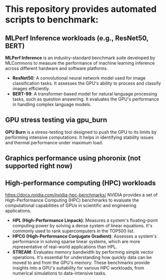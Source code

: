 # This repository provides automated scripts to benchmark:
## MLPerf Inference workloads (e.g., ResNet50, BERT)
**MLPerf Inference** is an industry-standard benchmark suite developed by MLCommons to measure the performance of machine learning inference across different hardware and software platforms.
* **ResNet50**: A convolutional neural network model used for image classification tasks. It assesses the GPU's ability to process and classify images efficiently.
* **BERT-99**: A transformer-based model for natural language processing tasks, such as question answering. It evaluates the GPU's performance in handling complex language models.
## GPU stress testing via gpu_burn
**GPU Burn** is a stress-testing tool designed to push the GPU to its limits by performing intensive computations. It helps in identifying stability issues and thermal performance under maximum load.
## Graphics performance using phoronix (not supported right now)
## High-performance computing (HPC) workloads
  https://docs.nvidia.com/nvidia-hpc-benchmarks/
NVIDIA provides a set of High-Performance Computing (HPC) benchmarks to evaluate the computational capabilities of GPUs in scientific and engineering applications. 
* **HPL (High-Performance Linpack)**: Measures a system's floating-point computing power by solving a dense system of linear equations. It's commonly used to rank supercomputers in the TOP500 list.
* **HPCG (High-Performance Conjugate Gradient)**: Assesses a system's performance in solving sparse linear systems, which are more representative of real-world applications than HPL.
* **STREAM**: Evaluates memory bandwidth by performing simple vector operations. It's essential for understanding how quickly data can be moved to and from the GPU's memory.
These benchmarks provide insights into a GPU's suitability for various HPC workloads, from numerical simulations to data-intensive tasks.
